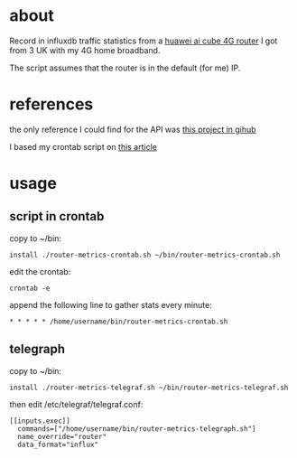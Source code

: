 # about
Record in influxdb traffic statistics from a [huawei ai cube 4G router](www.three.co.uk/Discover/Devices/Huawei/AICubeB900)
I got from 3 UK with my 4G home broadband.

The script assumes that the router is in the default (for me) IP.
# references
the only reference I could find for the API was [this project in gihub](https://github.com/HSPDev/Huawei-E5180-API/)

I based my crontab script on [this article](https://cactusprojects.com/rpi-status-log-to-influxdb/)

# usage

## script in crontab
copy to ~/bin:
```
install ./router-metrics-crontab.sh ~/bin/router-metrics-crontab.sh
```

edit the crontab:
```
crontab -e
```

append the following line to gather stats every minute:
```
* * * * * /home/username/bin/router-metrics-crontab.sh
```

## telegraph

copy to ~/bin:
```
install ./router-metrics-telegraf.sh ~/bin/router-metrics-telegraf.sh
```

then edit /etc/telegraf/telegraf.conf:

```
[[inputs.exec]]
  commands=["/home/username/bin/router-metrics-telegraph.sh"]
  name_override="router"
  data_format="influx"
```

